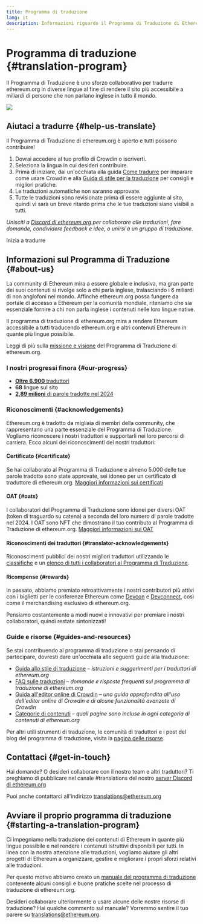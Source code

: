 ```yaml
---
title: Programma di traduzione
lang: it
description: Informazioni riguardo il Programma di Traduzione di Ethereum
---
```


# Programma di traduzione {#translation-program}

Il Programma di Traduzione è uno sforzo collaborativo per tradurre ethereum.org in diverse lingue al fine di rendere il sito più accessibile a miliardi di persone che non parlano inglese in tutto il mondo.

![](./enterprise-eth.png)

## Aiutaci a tradurre {#help-us-translate}

Il Programma di Traduzione di ethereum.org è aperto e tutti possono contribuire!

1. Dovrai accedere al tuo profilo di Crowdin o iscriverti.
2. Seleziona la lingua in cui desideri contribuire.
3. Prima di iniziare, dai un'occhiata alla guida [Come tradurre](/contributing/translation-program/how-to-translate/) per imparare come usare Crowdin e alla [Guida di stile per la traduzione](/contributing/translation-program/translators-guide/) per consigli e migliori pratiche.
4. Le traduzioni automatiche non saranno approvate.
5. Tutte le traduzioni sono revisionate prima di essere aggiunte al sito, quindi vi sarà un breve ritardo prima che le tue traduzioni siano visibili a tutti.

_Unisciti a [Discord di ethereum.org](https://discord.gg/ethereum-org) per collaborare alle traduzioni, fare domande, condividere feedback e idee, o unirsi a un gruppo di traduzione._

<ButtonLink href="https://crowdin.com/project/ethereum-org/">
  Inizia a tradurre
</ButtonLink>

## Informazioni sul Programma di Traduzione {#about-us}

La community di Ethereum mira a essere globale e inclusiva, ma gran parte dei suoi contenuti si rivolge solo a chi parla inglese, tralasciando i 6 miliardi di non anglofoni nel mondo. Affinché ethereum.org possa fungere da portale di accesso a Ethereum per la comunità mondiale, riteniamo che sia essenziale fornire a chi non parla inglese i contenuti nelle loro lingue native.

Il programma di traduzione di ethereum.org mira a rendere Ethereum accessibile a tutti traducendo ethereum.org e altri contenuti Ethereum in quante più lingue possibile.

Leggi di più sulla [missione e visione](/contributing/translation-program/mission-and-vision) del Programma di Traduzione di ethereum.org.

### I nostri progressi finora {#our-progress}

- [**Oltre 6.900** traduttori](/contributing/translation-program/contributors/)
- **68** lingue sul sito
- [**2,89 milioni** di parole tradotte nel 2024](/contributing/translation-program/acknowledgements/)

<TranslationChartImage />

### Riconoscimenti {#acknowledgements}

Ethereum.org è tradotto da migliaia di membri della community, che rappresentano una parte essenziale del Programma di Traduzione. Vogliamo riconoscere i nostri traduttori e supportarli nei loro percorsi di carriera. Ecco alcuni dei riconoscimenti dei nostri traduttori:

#### Certificato {#certificate}

Se hai collaborato al Programma di Traduzione e almeno 5.000 delle tue parole tradotte sono state approvate, sei idoneo per un certificato di traduttore di ethereum.org. [Maggiori informazioni sui certificati](/contributing/translation-program/acknowledgements/#certificate)

#### OAT {#oats}

I collaboratori del Programma di Traduzione sono idonei per diversi OAT (token di traguardo su catena) a seconda del loro numero di parole tradotte nel 2024. I OAT sono NFT che dimostrano il tuo contributo al Programma di Traduzione di ethereum.org. [Maggiori informazioni sui OAT](/contributing/translation-program/acknowledgements/#oats)

#### Riconoscimenti dei traduttori {#translator-acknowledgements}

Riconoscimenti pubblici dei nostri migliori traduttori utilizzando le [classifiche](/contributing/translation-program/acknowledgements/) e un [elenco di tutti i collaboratori al Programma di Traduzione](/contributing/translation-program/contributors/).

#### Ricompense {#rewards}

In passato, abbiamo premiato retroattivamente i nostri contributori più attivi con i biglietti per le conferenze Ethereum come [Devcon](https://devcon.org/en/) e [Devconnect](https://devconnect.org/), così come il merchandising esclusivo di ethereum.org.

Pensiamo costantemente a modi nuovi e innovativi per premiare i nostri collaboratori, quindi restate sintonizzati!

### Guide e risorse {#guides-and-resources}

Se stai contribuendo al programma di traduzione o stai pensando di partecipare, dovresti dare un'occhiata alle seguenti guide alla traduzione:

- [Guida allo stile di traduzione](/contributing/translation-program/translators-guide/) _– istruzioni e suggerimenti per i traduttori di ethereum.org_
- [FAQ sulle traduzioni](/contributing/translation-program/faq/) _– domande e risposte frequenti sul programma di traduzione di ethereum.org_
- [Guida all'editor online di Crowdin](https://support.crowdin.com/online-editor/) _– una guida approfondita all'uso dell'editor online di Crowdin e di alcune funzionalità avanzate di Crowdin_
- [Categorie di contenuti](/contributing/translation-program/content-buckets/) _– quali pagine sono incluse in ogni categoria di contenuti di ethereum.org_

Per altri utili strumenti di traduzione, le comunità di traduttori e i post del blog del programma di traduzione, visita la [pagina delle risorse](/contributing/translation-program/resources/).

## Contattaci {#get-in-touch}

Hai domande? O desideri collaborare con il nostro team e altri traduttori? Ti preghiamo di pubblicare nel canale #translations del nostro [server Discord di ethereum.org](https://discord.gg/ethereum-org)

Puoi anche contattarci all'indirizzo translations@ethereum.org

## Avviare il proprio programma di traduzione {#starting-a-translation-program}

Ci impegniamo nella traduzione dei contenuti di Ethereum in quante più lingue possibile e nel rendere i contenuti istruttivi disponibili per tutti. In linea con la nostra attenzione alle traduzioni, vogliamo aiutare gli altri progetti di Ethereum a organizzare, gestire e migliorare i propri sforzi relativi alle traduzioni.

Per questo motivo abbiamo creato un [manuale del programma di traduzione](/contributing/translation-program/playbook/) contenente alcuni consigli e buone pratiche scelte nel processo di traduzione di ethereum.org.

Desideri collaborare ulteriormente o usare alcune delle nostre risorse di traduzione? Hai qualche commento sul manuale? Vorremmo sentire il tuo parere su translations@ethereum.org.
